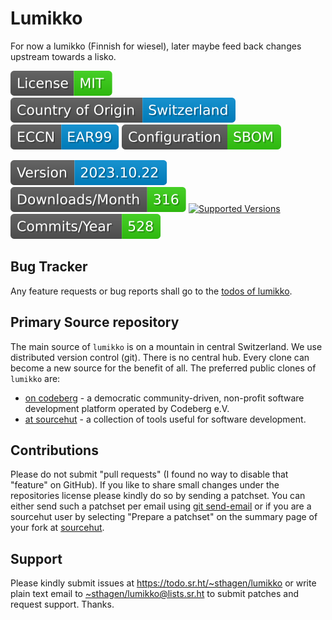 # Lumikko

For now a lumikko (Finnish for wiesel), later maybe feed back changes upstream towards a lisko.

[![license](badges/license-spdx-mit.svg)](https://git.sr.ht/~sthagen/lumikko/tree/default/item/LICENSE)
[![Country of Origin](badges/country-of-origin-name-switzerland-neutral.svg)](https://git.sr.ht/~sthagen/lumikko/tree/default/item/COUNTRY-OF-ORIGIN)
[![Export Classification Control Number (ECCN)](badges/export-control-classification-number_eccn-ear99-neutral.svg)](https://git.sr.ht/~sthagen/lumikko/tree/default/item/EXPORT-CONTROL-CLASSIFICATION-NUMBER)
[![Configuration](badges/configuration-sbom.svg)](third-party/index.html)

[![Version](badges/latest-release.svg)](https://pypi.python.org/pypi/lumikko/)
[![Downloads](badges/downloads-per-month.svg)](https://pepy.tech/project/lumikko)
[![Supported Versions](https://img.shields.io/pypi/pyversions/lumikko.svg?style=flat)](https://pypi.python.org/pypi/lumikko/)
[![Maintenance Status](badges/commits-per-year.svg)](https://git.sr.ht/~sthagen/lumikko/log)

## Bug Tracker

Any feature requests or bug reports shall go to the [todos of lumikko](https://todo.sr.ht/~sthagen/lumikko).

## Primary Source repository

The main source of `lumikko` is on a mountain in central Switzerland.
We use distributed version control (git).
There is no central hub.
Every clone can become a new source for the benefit of all.
The preferred public clones of `lumikko` are:

* [on codeberg](https://codeberg.org/sthagen/lumikko) - a democratic community-driven, non-profit software development platform operated by Codeberg e.V.
* [at sourcehut](https://git.sr.ht/~sthagen/lumikko) - a collection of tools useful for software development.

## Contributions

Please do not submit "pull requests" (I found no way to disable that "feature" on GitHub).
If you like to share small changes under the repositories license please kindly do so by sending a patchset.
You can either send such a patchset per email using [git send-email](https://git-send-email.io) or 
if you are a sourcehut user by selecting "Prepare a patchset" on the summary page of your fork at [sourcehut](https://git.sr.ht/).

## Support

Please kindly submit issues at <https://todo.sr.ht/~sthagen/lumikko> or write plain text email to <~sthagen/lumikko@lists.sr.ht> to submit patches and request support. Thanks.
